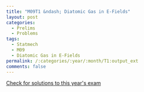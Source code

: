 ```yaml
---
title: "M09T1 &ndash; Diatomic Gas in E-Fields"
layout: post
categories:
  - Prelims
  - Problems
tags:
  - Statmech
  - M09
  - Diatomic Gas in E-Fields
permalink: /:categories/:year/:month/T1:output_ext
comments: false
---
```

<object data="2009M1T.pdf" type="application/pdf" width="100%" height="500"></object>
<div class="message"><a href='https://princetonprelim.com/prelim/23/'>Check for solutions to this year's exam</a></div>